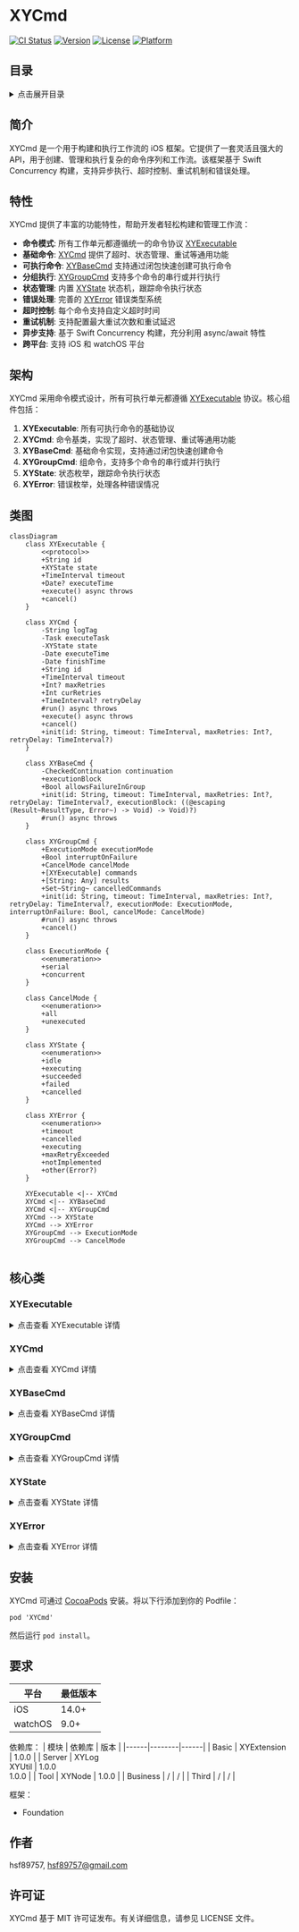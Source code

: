 # XYCmd

[![CI Status](https://img.shields.io/travis/hsf89757/XYCmd.svg?style=flat)](https://travis-ci.org/hsf89757/XYCmd)
[![Version](https://img.shields.io/cocoapods/v/XYCmd.svg?style=flat)](https://cocoapods.org/pods/XYCmd)
[![License](https://img.shields.io/cocoapods/l/XYCmd.svg?style=flat)](https://cocoapods.org/pods/XYCmd)
[![Platform](https://img.shields.io/cocoapods/p/XYCmd.svg?style=flat)](https://cocoapods.org/pods/XYCmd)

## 目录

<details>
<summary>点击展开目录</summary>

- [XYCmd](#xycmd)
  - [目录](#目录)
  - [简介](#简介)
  - [特性](#特性)
  - [架构](#架构)
  - [类图](#类图)
  - [核心类](#核心类)
    - [XYExecutable](#xyexecutable)
      - [介绍](#介绍)
      - [特点](#特点)
      - [适用场景](#适用场景)
      - [使用示例](#使用示例)
    - [XYCmd](#xycmd)
      - [介绍](#介绍-1)
      - [特点](#特点-1)
      - [适用场景](#适用场景-1)
      - [使用示例](#使用示例-1)
    - [XYBaseCmd](#xybasecmd)
      - [介绍](#介绍-2)
      - [特点](#特点-2)
      - [适用场景](#适用场景-2)
      - [使用示例](#使用示例-2)
    - [XYGroupCmd](#xygroupcmd)
      - [介绍](#介绍-3)
      - [特点](#特点-3)
      - [适用场景](#适用场景-3)
      - [使用示例](#使用示例-3)
    - [XYState](#xystate)
      - [介绍](#介绍-4)
      - [特点](#特点-4)
      - [状态说明](#状态说明)
      - [适用场景](#适用场景-4)
      - [使用示例](#使用示例-4)
    - [XYError](#xyerror)
      - [介绍](#介绍-5)
      - [特点](#特点-5)
      - [错误类型](#错误类型)
      - [适用场景](#适用场景-5)
      - [使用示例](#使用示例-5)
  - [安装](#安装)
  - [要求](#要求)
  - [作者](#作者)
  - [许可证](#许可证)

</details>

## 简介

XYCmd 是一个用于构建和执行工作流的 iOS 框架。它提供了一套灵活且强大的 API，用于创建、管理和执行复杂的命令序列和工作流。该框架基于 Swift Concurrency 构建，支持异步执行、超时控制、重试机制和错误处理。


## 特性

XYCmd 提供了丰富的功能特性，帮助开发者轻松构建和管理工作流：

- **命令模式**: 所有工作单元都遵循统一的命令协议 [XYExecutable](#xyexecutable)
- **基础命令**: [XYCmd](#xycmd) 提供了超时、状态管理、重试等通用功能
- **可执行命令**: [XYBaseCmd](#xybasecmd) 支持通过闭包快速创建可执行命令
- **分组执行**: [XYGroupCmd](#xygroupcmd) 支持多个命令的串行或并行执行
- **状态管理**: 内置 [XYState](#xystate) 状态机，跟踪命令执行状态
- **错误处理**: 完善的 [XYError](#xyerror) 错误类型系统
- **超时控制**: 每个命令支持自定义超时时间
- **重试机制**: 支持配置最大重试次数和重试延迟
- **异步支持**: 基于 Swift Concurrency 构建，充分利用 async/await 特性
- **跨平台**: 支持 iOS 和 watchOS 平台


## 架构

XYCmd 采用命令模式设计，所有可执行单元都遵循 [XYExecutable](#xyexecutable) 协议。核心组件包括：

1. **XYExecutable**: 所有可执行命令的基础协议
2. **XYCmd**: 命令基类，实现了超时、状态管理、重试等通用功能
3. **XYBaseCmd**: 基础命令实现，支持通过闭包快速创建命令
4. **XYGroupCmd**: 组命令，支持多个命令的串行或并行执行
5. **XYState**: 状态枚举，跟踪命令执行状态
6. **XYError**: 错误枚举，处理各种错误情况


## 类图

```
classDiagram
    class XYExecutable {
        <<protocol>>
        +String id
        +XYState state
        +TimeInterval timeout
        +Date? executeTime
        +execute() async throws
        +cancel()
    }
    
    class XYCmd {
        -String logTag
        -Task executeTask
        -XYState state
        -Date executeTime
        -Date finishTime
        +String id
        +TimeInterval timeout
        +Int? maxRetries
        +Int curRetries
        +TimeInterval? retryDelay
        #run() async throws
        +execute() async throws
        +cancel()
        +init(id: String, timeout: TimeInterval, maxRetries: Int?, retryDelay: TimeInterval?)
    }
    
    class XYBaseCmd {
        -CheckedContinuation continuation
        +executionBlock
        +Bool allowsFailureInGroup
        +init(id: String, timeout: TimeInterval, maxRetries: Int?, retryDelay: TimeInterval?, executionBlock: ((@escaping (Result~ResultType, Error~) -> Void) -> Void)?)
        #run() async throws
    }
    
    class XYGroupCmd {
        +ExecutionMode executionMode
        +Bool interruptOnFailure
        +CancelMode cancelMode
        +[XYExecutable] commands
        +[String: Any] results
        +Set~String~ cancelledCommands
        +init(id: String, timeout: TimeInterval, maxRetries: Int?, retryDelay: TimeInterval?, executionMode: ExecutionMode, interruptOnFailure: Bool, cancelMode: CancelMode)
        #run() async throws
        +cancel()
    }
    
    class ExecutionMode {
        <<enumeration>>
        +serial
        +concurrent
    }
    
    class CancelMode {
        <<enumeration>>
        +all
        +unexecuted
    }
    
    class XYState {
        <<enumeration>>
        +idle
        +executing
        +succeeded
        +failed
        +cancelled
    }
    
    class XYError {
        <<enumeration>>
        +timeout
        +cancelled
        +executing
        +maxRetryExceeded
        +notImplemented
        +other(Error?)
    }
    
    XYExecutable <|-- XYCmd
    XYCmd <|-- XYBaseCmd
    XYCmd <|-- XYGroupCmd
    XYCmd --> XYState
    XYCmd --> XYError
    XYGroupCmd --> ExecutionMode
    XYGroupCmd --> CancelMode
    
```


## 核心类

### XYExecutable

<details>
<summary>点击查看 XYExecutable 详情</summary>

#### 介绍

XYExecutable 是所有可执行命令的基础协议，定义了命令的基本属性和方法。

#### 特点

- 定义了命令的唯一标识 [id](#)
- 提供执行状态跟踪 [state](#)
- 支持超时控制 [timeout](#)
- 支持重试机制 [maxRetries](#) 和 [retryDelay](#)
- 提供执行和取消方法 [execute()](#) 和 [cancel()](#)

#### 适用场景

所有需要在 XYCmd 中执行的命令都必须遵循此协议。

#### 使用示例

```swift
// 遵循 XYExecutable 协议的自定义命令
class CustomCommand: XYExecutable {
    typealias ResultType = String
    
    var id: String = UUID().uuidString
    var executeTask: Task<String, any Error>?
    var executeTime: Date?
    var finishTime: Date?
    var state: XYState = .idle
    var timeout: TimeInterval = 10
    var maxRetries: Int? = 3
    var curRetries: Int = 0
    var retryDelay: TimeInterval? = 1
    
    func execute() async throws -> String {
        // 实现执行逻辑
        return "执行完成"
    }
    
    func cancel() {
        // 实现取消逻辑
    }
}
```

</details>

### XYCmd

<details>
<summary>点击查看 XYCmd 详情</summary>

#### 介绍

XYCmd 是命令的基类，实现了 XYExecutable 协议，提供了超时控制、状态管理、重试机制等通用功能。

#### 特点

- 提供完整的状态管理机制
- 内置超时控制功能
- 支持可配置的重试机制
- 提供执行前后的钩子函数
- 统一的错误处理机制

#### 适用场景

作为其他命令类的基类，提供通用的命令执行框架。

#### 使用示例

```swift
// 继承 XYCmd 创建自定义命令
class MyCommand: XYCmd<String> {
    override func run() async throws -> String {
        // 实现具体的执行逻辑
        try await Task.sleep(nanoseconds: 1_000_000_000) // 1秒
        return "任务完成"
    }
}

let command = MyCommand()
Task {
    do {
        let result = try await command.execute()
        print("执行结果: \(result)")
    } catch {
        print("执行失败: \(error)")
    }
}
```

</details>

### XYBaseCmd

<details>
<summary>点击查看 XYBaseCmd 详情</summary>

#### 介绍

XYBaseCmd 是基础命令实现，支持通过闭包快速创建可执行命令。

#### 特点

- 支持通过闭包快速创建命令
- 提供灵活的执行块配置
- 继承 XYCmd 的所有功能

#### 适用场景

适用于需要快速创建简单命令的场景。

#### 使用示例

```swift
// 使用闭包创建命令
let command = XYBaseCmd<String> { completion in
    // 执行一些异步操作
    DispatchQueue.main.asyncAfter(deadline: .now() + 2) {
        completion(.success("任务完成"))
    }
}

Task {
    do {
        let result = try await command.execute()
        print("执行结果: \(result)")
    } catch {
        print("执行失败: \(error)")
    }
}
```

</details>

### XYGroupCmd

<details>
<summary>点击查看 XYGroupCmd 详情</summary>

#### 介绍

XYGroupCmd 是组命令，支持多个命令的串行或并行执行。

#### 特点

- 支持串行和并行执行模式
- 可配置失败时是否中断执行
- 提供灵活的命令管理接口
- 支持不同的取消模式

#### 适用场景

适用于需要执行多个相关命令的场景。

#### 使用示例

```swift
// 创建多个命令
let cmd1 = XYBaseCmd<String> { completion in
    completion(.success("命令1结果"))
}

let cmd2 = XYBaseCmd<Int> { completion in
    completion(.success(42))
}

// 创建并行执行组
let group = XYGroupCmd(
    executionMode: .concurrent,
    interruptOnFailure: false
)
group.addCommand(cmd1)
group.addCommand(cmd2)

// 执行组命令
Task {
    do {
        let results = try await group.execute()
        for (id, result) in results {
            print("命令 \(id) 执行结果: \(result)")
        }
    } catch {
        print("组命令执行失败: \(error)")
    }
}
```

</details>

### XYState

<details>
<summary>点击查看 XYState 详情</summary>

#### 介绍

XYState 是状态枚举，用于跟踪命令执行状态。

#### 特点

- 定义了完整的命令生命周期状态
- 支持状态比较和哈希

#### 状态说明

- `.idle`: 初始状态
- `.executing`: 执行中
- `.succeeded`: 执行成功
- `.failed`: 执行失败
- `.cancelled`: 已取消

#### 适用场景

用于跟踪和管理命令的执行状态。

#### 使用示例

```swift
let command = XYBaseCmd<String> { completion in
    completion(.success("任务完成"))
}

print("初始状态: \(command.state)") // idle

Task {
    do {
        let result = try await command.execute()
        print("执行后状态: \(command.state)") // succeeded
    } catch {
        print("执行失败状态: \(command.state)") // failed
    }
}
```

</details>

### XYError

<details>
<summary>点击查看 XYError 详情</summary>

#### 介绍

XYError 是错误枚举，处理各种命令执行错误情况。

#### 特点

- 定义了完整的错误类型
- 支持错误比较和哈希
- 提供错误信息和代码

#### 错误类型

- `.timeout`: 命令执行超时
- `.cancelled`: 命令被取消
- `.executing`: 命令正在执行
- `.maxRetryExceeded`: 超出最大重试次数
- `.notImplemented`: 子类未实现 run 方法
- `.other(Error?)`: 其他错误

#### 适用场景

用于处理和传递命令执行过程中的各种错误。

#### 使用示例

```swift
let command = XYBaseCmd<String> { completion in
    completion(.failure(NSError(domain: "Test", code: 1, userInfo: nil)))
}

Task {
    do {
        let result = try await command.execute()
    } catch let error as XYError {
        switch error {
        case .timeout:
            print("命令执行超时")
        case .cancelled:
            print("命令被取消")
        case .other(let underlyingError):
            print("其他错误: \(underlyingError?.localizedDescription ?? "未知错误")")
        default:
            print("执行失败: \(error)")
        }
    } catch {
        print("未知错误: \(error)")
    }
}
```

</details>


## 安装

XYCmd 可通过 [CocoaPods](https://cocoapods.org) 安装。将以下行添加到你的 Podfile：

```
pod 'XYCmd'
```

然后运行 `pod install`。


## 要求

| 平台 | 最低版本 |
|------|----------|
| iOS | 14.0+ |
| watchOS | 9.0+ |

依赖库：
| 模块 | 依赖库 | 版本 |
|------|--------|------|
| Basic | XYExtension | 1.0.0 |
| Server | XYLog<br>XYUtil | 1.0.0<br>1.0.0 |
| Tool | XYNode | 1.0.0 |
| Business | / | / |
| Third | / | / |

框架：
- Foundation


## 作者

hsf89757, hsf89757@gmail.com


## 许可证

XYCmd 基于 MIT 许可证发布。有关详细信息，请参见 LICENSE 文件。

